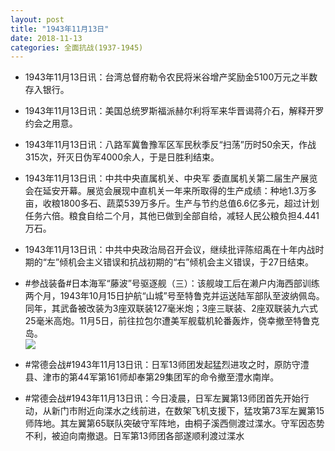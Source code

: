 ```yaml
---
layout: post
title: "1943年11月13日"
date: 2018-11-13
categories: 全面抗战(1937-1945)
---
```


<meta name="referrer" content="no-referrer" />

- 1943年11月13日讯：台湾总督府勒令农民将米谷增产奖励金5100万元之半数存入银行。 

- 1943年11月13日讯：美国总统罗斯福派赫尔利将军来华晋谒蒋介石，解释开罗约会之用意。 

- 1943年11月13日讯：八路军冀鲁豫军区军民秋季反“扫荡”历时50余天，作战315次，歼灭日伪军4000余人，于是日胜利结束。 

- 1943年11月13日讯：中共中央直属机关、中央军 委直属机关第二届生产展览会在延安开幕。展览会展现中直机关一年来所取得的生产成绩：种地1.3万多亩，收粮1800多石、蔬菜539万多斤。生产与节约总值6.6亿多元，超过计划任务六倍。粮食自给二个月，其他已做到全部自给，减轻人民公粮负担4.441万石。 

- 1943年11月13日讯：中共中央政治局召开会议，继续批评陈绍禹在十年内战时期的“左”倾机会主义错误和抗战初期的“右”倾机会主义错误，于27日结束。 

- #参战装备#日本海军“藤波”号驱逐舰（三）：该舰竣工后在濑户内海西部训练两个月，1943年10月15日护航“山城”号至特鲁克并运送陆军部队至波纳佩岛。同年，其武备被改装为3座双联装127毫米炮；3座三联装、2座双联装九六式25毫米高炮。11月5日，前往拉包尔遭美军舰载机轮番轰炸，侥幸撤至特鲁克岛。 <br/><img src="https://wx1.sinaimg.cn/large/aca367d8ly1fx67eqvtssj20fi0b8dh1.jpg" />

- #常德会战#1943年11月13日讯：日军13师团发起猛烈进攻之时，原防守澧县、津市的第44军第161师却奉第29集团军的命令撤至澧水南岸。 

- #常德会战#1943年11月13日讯：今日凌晨，日军左翼第13师团首先开始行动，从新门市附近向渫水之线前进，在数架飞机支援下，猛攻第73军左翼第15师阵地。其左翼第65联队突破守军阵地，由桐子溪西侧渡过渫水。守军因态势不利，被迫向南撤退。日军第13师团各部遂顺利渡过渫水 

